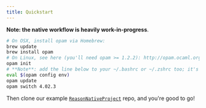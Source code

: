 ```yaml
---
title: Quickstart
---
```


**Note: the native workflow is heavily work-in-progress**.

```sh
# On OSX, install opam via Homebrew:
brew update
brew install opam
# On Linux, see here (you'll need opam >= 1.2.2): http://opam.ocaml.org/doc/Install.html
opam init
# **Note**: add the line below to your ~/.bashrc or ~/.zshrc too; it's needed at every shell startup
eval $(opam config env)
opam update
opam switch 4.02.3
```

Then clone our example [`ReasonNativeProject`](https://github.com/reasonml/ReasonNativeProject) repo, and you're good to go!
